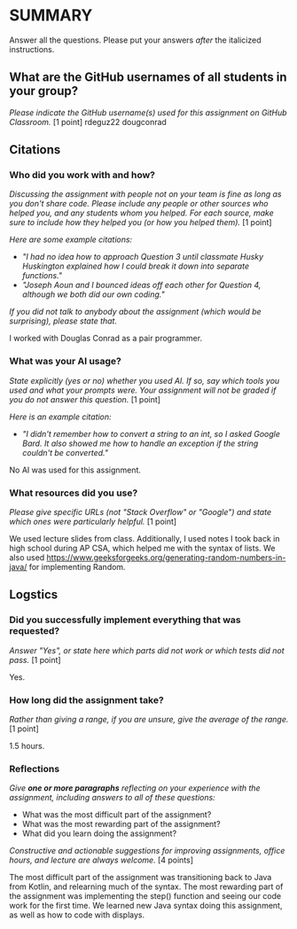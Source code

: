 # SUMMARY

Answer all the questions. Please put your answers _after_ the italicized instructions.

## What are the GitHub usernames of all students in your group?

_Please indicate the GitHub username(s) used for this assignment on GitHub Classroom._ [1 point]
rdeguz22
dougconrad

## Citations

### Who did you work with and how?

_Discussing the assignment with people not on your team is fine as long as you don't share code._
_Please include any people or other sources who helped you, and any students whom you helped._
_For each source, make sure to include how they helped you (or how you helped them)._ [1 point]

_Here are some example citations:_

* _"I had no idea how to approach Question 3 until classmate Husky Huskington explained how I could
  break it down into
  separate functions."_
* _"Joseph Aoun and I bounced ideas off each other for Question 4, although we both did our own
  coding."_

_If you did not talk to anybody about the assignment (which would be surprising), please state
that._

I worked with Douglas Conrad as a pair programmer.

### What was your AI usage?

_State explicitly (yes or no) whether you used AI. If so, say which tools you used and what your
prompts were. Your
assignment will not be graded if you do not answer this question._ [1 point]

_Here is an example citation:_

* _"I didn't remember how to convert a string to an int, so I asked Google Bard. It also showed me
  how to handle an
  exception if the string couldn't be converted."_

No AI was used for this assignment.

### What resources did you use?

_Please give specific URLs (not "Stack Overflow" or "Google") and state which ones were particularly
helpful._ [1 point]

We used lecture slides from class. Additionally, I used notes I took back in high school during AP
CSA, which helped me
with the syntax of lists. We also
used https://www.geeksforgeeks.org/generating-random-numbers-in-java/ for implementing
Random.

## Logstics

### Did you successfully implement everything that was requested?

_Answer "Yes", or state here which parts did not work or which tests did not pass._ [1 point]

Yes.

### How long did the assignment take?

_Rather than giving a range, if you are unsure, give the average of the range._ [1 point]

1.5 hours.

### Reflections

_Give **one or more paragraphs** reflecting on your experience with the
assignment, including answers to all of these questions:_

* What was the most difficult part of the assignment?
* What was the most rewarding part of the assignment?
* What did you learn doing the assignment?

_Constructive and actionable suggestions for improving assignments, office hours, and lecture are
always
welcome._ [4 points]

The most difficult part of the assignment was transitioning back to Java from Kotlin, and relearning
much of the syntax.
The most rewarding part of
the assignment was implementing the step() function and seeing our code work for the first time. We
learned new Java
syntax
doing this assignment, as well as how to code with displays.
